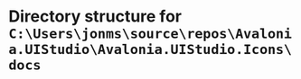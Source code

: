 ﻿# Directory structure for `C:\Users\jonms\source\repos\Avalonia.UIStudio\Avalonia.UIStudio.Icons\docs`
